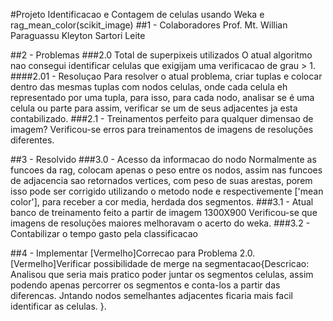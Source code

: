 #Projeto Identificacao e Contagem de celulas usando Weka e rag_mean_color(scikit_image)
##1 - Colaboradores
Prof. Mt. Willian Paraguassu
Kleyton Sartori Leite

##2 - Problemas
###2.0 Total de superpixeis utilizados
O atual algoritmo nao consegui identificar celulas que exigijam uma verificacao de grau > 1.
####2.01 - Resoluçao
Para resolver o atual problema, criar tuplas e colocar dentro das mesmas tuplas com nodos celulas, 
onde cada celula eh representado por uma tupla, para isso, para cada nodo, analisar se é uma celula
ou parte para assim, verificar se um de seus adjacentes ja esta contabilizado.
###2.1 - Treinamentos perfeito para qualquer dimensao de imagem?
Verificou-se erros para treinamentos de imagens de resoluções diferentes.

##3 - Resolvido
###3.0 - Acesso da informacao do nodo
Normalmente as funcoes da rag, colocam apenas o peso entre os nodos, assim nas funcoes de adjacencia
sao retornados vertices, com peso de suas arestas, porem isso pode ser corrigido utilizando o metodo
node e respectivemente ['mean color'], para receber a cor media, herdada dos segmentos.
###3.1 - Atual banco de treinamento feito a partir de imagem 1300X900
Verificou-se que imagens de resoluções maiores melhoravam o acerto do weka.
###3.2 - Contabilizar o tempo gasto pela classificacao

##4 - Implementar
[Vermelho]Correcao para Problema 2.0.
[Vermelho]Verificar possibilidade de merge na segmentacao{Descricao: 
	Analisou que seria mais pratico poder juntar os segmentos celulas, assim podendo apenas percorrer
os segmentos e conta-los a partir das diferencas. Jntando nodos semelhantes adjacentes ficaria mais facil
identificar as celulas.
}.